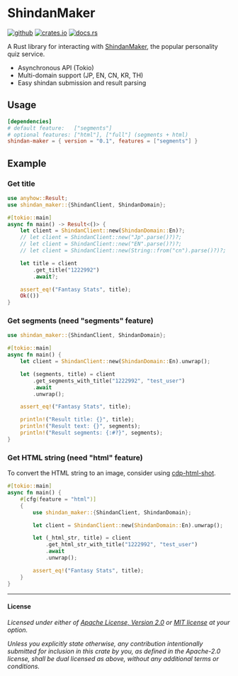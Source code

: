 # ShindanMaker

[![github](https://img.shields.io/badge/github-araea/shindan_maker-8da0cb?style=for-the-badge&labelColor=555555&logo=github)](https://github.com/araea/shindan-maker)
[![crates.io](https://img.shields.io/crates/v/shindan-maker.svg?style=for-the-badge&color=fc8d62&logo=rust)](https://crates.io/crates/shindan-maker)
[![docs.rs](https://img.shields.io/badge/docs.rs-shindan_maker-66c2a5?style=for-the-badge&labelColor=555555&logo=docs.rs)](https://docs.rs/shindan-maker)

A Rust library for interacting with [ShindanMaker](https://en.shindanmaker.com/), the popular personality quiz service.

- Asynchronous API (Tokio)
- Multi-domain support (JP, EN, CN, KR, TH)
- Easy shindan submission and result parsing

## Usage

```toml
[dependencies]
# default feature:   ["segments"]
# optional features: ["html"], ["full"] (segments + html)
shindan-maker = { version = "0.1", features = ["segments"] }
```

## Example

### Get title

```rust
use anyhow::Result;
use shindan_maker::{ShindanClient, ShindanDomain};

#[tokio::main]
async fn main() -> Result<()> {
    let client = ShindanClient::new(ShindanDomain::En)?;               // Enum variant
    // let client = ShindanClient::new("Jp".parse()?)?;                 // String slice
    // let client = ShindanClient::new("EN".parse()?)?;                 // Case-insensitive
    // let client = ShindanClient::new(String::from("cn").parse()?)?;   // String

    let title = client
        .get_title("1222992")
        .await?;

    assert_eq!("Fantasy Stats", title);
    Ok(())
}
```

### Get segments (need "segments" feature)

```rust
use shindan_maker::{ShindanClient, ShindanDomain};

#[tokio::main]
async fn main() {
    let client = ShindanClient::new(ShindanDomain::En).unwrap();

    let (segments, title) = client
        .get_segments_with_title("1222992", "test_user")
        .await
        .unwrap();

    assert_eq!("Fantasy Stats", title);

    println!("Result title: {}", title);
    println!("Result text: {}", segments);
    println!("Result segments: {:#?}", segments);
}
```

### Get HTML string (need "html" feature)

To convert the HTML string to an image, consider using [cdp-html-shot](https://crates.io/crates/cdp-html-shot).

```rust
#[tokio::main]
async fn main() {
    #[cfg(feature = "html")]
    {
        use shindan_maker::{ShindanClient, ShindanDomain};

        let client = ShindanClient::new(ShindanDomain::En).unwrap();

        let (_html_str, title) = client
            .get_html_str_with_title("1222992", "test_user")
            .await
            .unwrap();

        assert_eq!("Fantasy Stats", title);
    }
}
```

---

#### License

_Licensed under either of [Apache License, Version 2.0](LICENSE-APACHE) or [MIT license](LICENSE-MIT) at your option._

_Unless you explicitly state otherwise, any contribution intentionally submitted
for inclusion in this crate by you, as defined in the Apache-2.0 license, shall
be dual licensed as above, without any additional terms or conditions._
